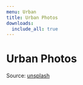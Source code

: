 ```yaml
---
menu: Urban
title: Urban Photos
downloads:
  include_all: true
---
```


# Urban Photos

Source: [unsplash](https://unsplash.com/)
